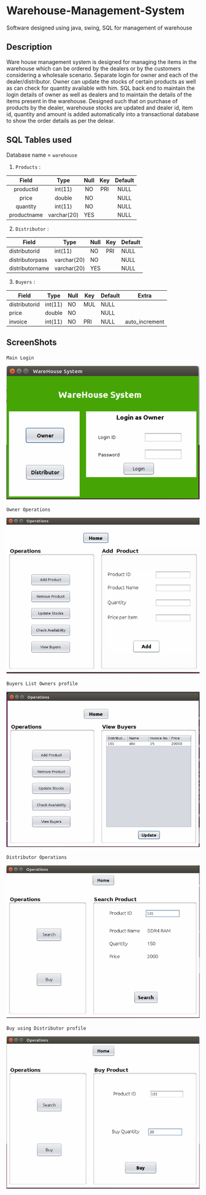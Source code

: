 # Warehouse-Management-System
Software designed using java, swing, SQL for management of warehouse

## Description

Ware house management system is designed for managing the items in the warehouse which can be ordered by the dealers or by the customers considering a wholesale scenario. Separate login for owner and each of the dealer/distributor. Owner can update the stocks of certain products as well as can check for quantity available with him. SQL back end to maintain the login details of owner as well as dealers and to maintain the details of the items present in the warehouse. Designed such that on purchase of products by the dealer, warehouse stocks are updated and dealer id, item id, quantity and amount is added automatically into a transactional database to show the order details as per the delear.

## SQL Tables used 

Database name = `warehouse`

1. `Products` : 

| Field       | Type        | Null | Key | Default 
|:-------------:|:-------------:|:------:|:-----:|:---------:|
| productid   | int(11)     | NO   | PRI | NULL    |     
| price       | double      | NO   |     | NULL    |     
| quantity    | int(11)     | NO   |     | NULL    |     
| productname | varchar(20) | YES  |     | NULL    |     

2. `Distributor` :

| Field           | Type        | Null | Key | Default | 
|-----------------|-------------|------|-----|---------|
| distributorid   | int(11)     | NO   | PRI | NULL    |       
| distributorpass | varchar(20) | NO   |     | NULL    |       
| distributorname | varchar(20) | YES  |     | NULL    |    

3. `Buyers` :

| Field         | Type    | Null | Key | Default | Extra          |
|---------------|---------|------|-----|---------|----------------|
| distributorid | int(11) | NO   | MUL | NULL    |                |
| price         | double  | NO   |     | NULL    |                |
| invoice       | int(11) | NO   | PRI | NULL    | auto_increment |

## ScreenShots 

`Main Login`


![Main Page](https://github.com/hammertime1308/Warehouse-Management-System/blob/master/Images/mainPage.png)


`Owner Operations`


![Owner Operations](https://github.com/hammertime1308/Warehouse-Management-System/blob/master/Images/ownerOperations.png)


`Buyers List Owners profile`


![Buyers List](https://github.com/hammertime1308/Warehouse-Management-System/blob/master/Images/buyersListOwner.png)


`Distributor Operations`


![Distributor operations](https://github.com/hammertime1308/Warehouse-Management-System/blob/master/Images/DistributorOperations.png)


`Buy using Distributor profile`


![Buy example](https://github.com/hammertime1308/Warehouse-Management-System/blob/master/Images/buyDistributor.png)
